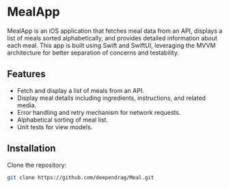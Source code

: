 # MealApp

MealApp is an iOS application that fetches meal data from an API, displays a list of meals sorted alphabetically, and provides detailed information about each meal. This app is built using Swift and SwiftUI, leveraging the MVVM architecture for better separation of concerns and testability.

## Features

- Fetch and display a list of meals from an API.
- Display meal details including ingredients, instructions, and related media.
- Error handling and retry mechanism for network requests.
- Alphabetical sorting of meal list.
- Unit tests for view models.

## Installation

Clone the repository:

```sh
git clone https://github.com/deependrag/Meal.git
